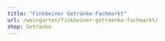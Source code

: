 ```yaml
---
title: "Finkbeiner Getränke-Fachmarkt"
url: /weingarten/finkbeiner-getraenke-fachmarkt/
shop: Getränke
---
```

